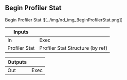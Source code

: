 ## Begin Profiler Stat
Begin Profiler Stat
![[../img/nd_img_BeginProfilerStat.png]]

|Inputs||
|--|--|
| In | Exec |
| Profiler Stat | Profiler Stat Structure (by ref) |

|Outputs||
|--|--|
| Out | Exec |
